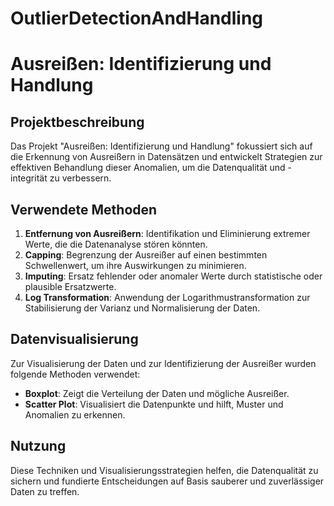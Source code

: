 # OutlierDetectionAndHandling


# Ausreißen: Identifizierung und Handlung

## Projektbeschreibung
Das Projekt "Ausreißen: Identifizierung und Handlung" fokussiert sich auf die Erkennung von Ausreißern in Datensätzen und entwickelt Strategien zur effektiven Behandlung dieser Anomalien, um die Datenqualität und -integrität zu verbessern.

## Verwendete Methoden
1. **Entfernung von Ausreißern**: Identifikation und Eliminierung extremer Werte, die die Datenanalyse stören könnten.
2. **Capping**: Begrenzung der Ausreißer auf einen bestimmten Schwellenwert, um ihre Auswirkungen zu minimieren.
3. **Imputing**: Ersatz fehlender oder anomaler Werte durch statistische oder plausible Ersatzwerte.
4. **Log Transformation**: Anwendung der Logarithmustransformation zur Stabilisierung der Varianz und Normalisierung der Daten.

## Datenvisualisierung
Zur Visualisierung der Daten und zur Identifizierung der Ausreißer wurden folgende Methoden verwendet:
- **Boxplot**: Zeigt die Verteilung der Daten und mögliche Ausreißer.
- **Scatter Plot**: Visualisiert die Datenpunkte und hilft, Muster und Anomalien zu erkennen.

## Nutzung
Diese Techniken und Visualisierungsstrategien helfen, die Datenqualität zu sichern und fundierte Entscheidungen auf Basis sauberer und zuverlässiger Daten zu treffen.
```

